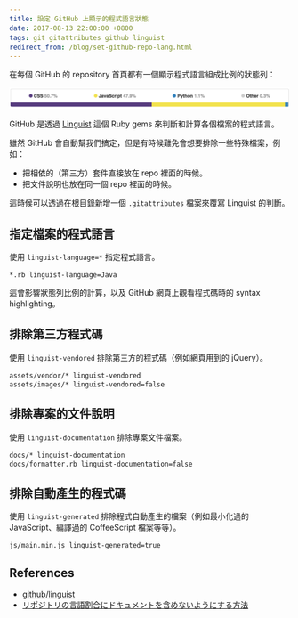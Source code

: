 ```yaml
---
title: 設定 GitHub 上顯示的程式語言狀態
date: 2017-08-13 22:00:00 +0800
tags: git gitattributes github linguist
redirect_from: /blog/set-github-repo-lang.html
---
```


在每個 GitHub 的 repository 首頁都有一個顯示程式語言組成比例的狀態列：

![GitHub 程式語言狀態列](/assets/posts/2017-08-13-set-github-repo-lang/github-lang-stats-bar.min.png)

GitHub 是透過 [Linguist](https://github.com/github/linguist) 這個 Ruby gems 來判斷和計算各個檔案的程式語言。

雖然 GitHub 會自動幫我們搞定，但是有時候難免會想要排除一些特殊檔案，例如：

* 把相依的（第三方）套件直接放在 repo 裡面的時候。
* 把文件說明也放在同一個 repo 裡面的時候。

這時候可以透過在根目錄新增一個 `.gitattributes` 檔案來覆寫 Linguist 的判斷。

<!--more-->

## 指定檔案的程式語言

使用 `linguist-language=*` 指定程式語言。

```
*.rb linguist-language=Java
```

這會影響狀態列比例的計算，以及 GitHub 網頁上觀看程式碼時的 syntax highlighting。

## 排除第三方程式碼

使用 `linguist-vendored` 排除第三方的程式碼（例如網頁用到的 jQuery）。

```
assets/vendor/* linguist-vendored
assets/images/* linguist-vendored=false
```

## 排除專案的文件說明

使用 `linguist-documentation` 排除專案文件檔案。

```
docs/* linguist-documentation
docs/formatter.rb linguist-documentation=false
```

## 排除自動產生的程式碼

使用 `linguist-generated` 排除程式自動產生的檔案（例如最小化過的 JavaScript、編譯過的 CoffeeScript 檔案等等）。

```
js/main.min.js linguist-generated=true
```

## References

* [github/linguist](https://github.com/github/linguist)
* [<span lang="ja">リポジトリの言語割合にドキュメントを含めないようにする方法</span>](http://qiita.com/yuku_t/items/15888c95e32f43e6c830)
